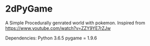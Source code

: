 # 2dPyGame
A Simple Procedurally genrated world with pokemon.
Inspired from https://www.youtube.com/watch?v=ZZY9YE7rZJw

Dependencies:
Python 3.6.5
pygame = 1.9.6 